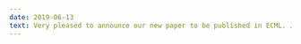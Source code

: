 ```yaml
---
date: 2019-06-13
text: Very pleased to announce our new paper to be published in ECML. Joint work, sponsored by AstraZeneca, this means we can quantify uncertainty in feature selection algorithms even when we have highly interdependent features - <a href="https://ecmlpkdd2019.org/downloads/paper/211.pdf">On The Stability of Feature Selection in the Presence of Feature Correlations</a>. The acceptance rate was 18% this year.
---
```

